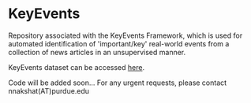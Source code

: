 # KeyEvents
Repository associated with the KeyEvents Framework, which is used for automated identification of 'important/key' real-world events from a collection of news articles in an unsupervised manner.

KeyEvents dataset can be accessed [here](https://purdue0-my.sharepoint.com/:f:/g/personal/nnakshat_purdue_edu/EuV44Bioi9tOiRKedFjLUiAB_UAFxud7NNNNqxkKC7CQ9g?e=nfXTCE).

Code will be added soon... 
For any urgent requests, please contact nnakshat(AT)purdue.edu 
